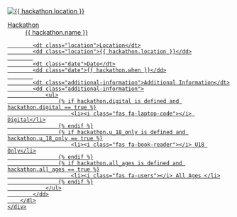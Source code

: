 
<a href="{{ hackathon.website }}">
    <div class="card">
        <div class="header">
            <div class="backdrop" style="background-image: url('{{ background }}'")></div>
        </div>
        <img class="icon" src="{{ logo }}" alt="{{ hackathon.location }}">
        <dl class="hack-details">
            <dt class="name">Hackathon</dt>
            <dd class="name">{{ hackathon.name }}</dd>
            
            <dt class="location">Location</dt>
            <dd class="location">{{ hackathon.location }}</dd>
            
            <dt class="date">Date</dt>
            <dd class="date">{{ hackathon.when }}</dd>
            
            <dt class="additional-information">Additional Information</dt>
            <dd class="additional-information">
                <ul>
                    {% if hackathon.digital is defined and hackathon.digital == true %}
                        <li><i class="fas fa-laptop-code"></i> Digital</li>
                    {% endif %}
                    {% if hackathon.u_18_only is defined and hackathon.u_18_only == true %}
                        <li><i class="fas fa-book-reader"></i> U18 Only</li>
                    {% endif %}
                    {% if hackathon.all_ages is defined and hackathon.all_ages == true %}
                        <li><i class="fas fa-users"></i> All Ages </li>
                    {% endif %}
                </ul>
            </dd>
        </dl>
    </div>
</a>